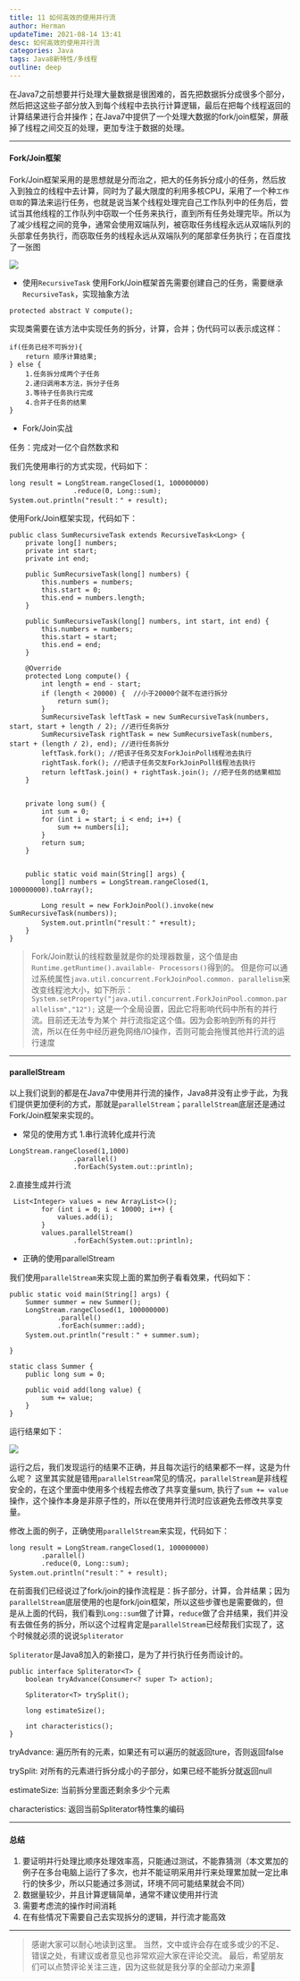 ```yaml
---
title: 11 如何高效的使用并行流
author: Herman
updateTime: 2021-08-14 13:41
desc: 如何高效的使用并行流
categories: Java
tags: Java8新特性/多线程
outline: deep
---
```



在Java7之前想要并行处理大量数据是很困难的，首先把数据拆分成很多个部分，然后把这这些子部分放入到每个线程中去执行计算逻辑，最后在把每个线程返回的计算结果进行合并操作；在Java7中提供了一个处理大数据的fork/join框架，屏蔽掉了线程之间交互的处理，更加专注于数据的处理。

---

#### Fork/Join框架
Fork/Join框架采用的是思想就是分而治之，把大的任务拆分成小的任务，然后放入到独立的线程中去计算，同时为了最大限度的利用多核CPU，采用了一个种`工作窃取`的算法来运行任务，也就是说当某个线程处理完自己工作队列中的任务后，尝试当其他线程的工作队列中窃取一个任务来执行，直到所有任务处理完毕。所以为了减少线程之间的竞争，通常会使用双端队列，被窃取任务线程永远从双端队列的头部拿任务执行，而窃取任务的线程永远从双端队列的尾部拿任务执行；在百度找了一张图

![](https://cdn.jsdelivr.net/gh/silently9527/images//1491165985-5fc1b9ba8ea44_articlex)

- 使用`RecursiveTask`
使用Fork/Join框架首先需要创建自己的任务，需要继承`RecursiveTask`，实现抽象方法

```
protected abstract V compute();
```
实现类需要在该方法中实现任务的拆分，计算，合并；伪代码可以表示成这样：

```
if(任务已经不可拆分){
    return 顺序计算结果;
} else {
    1.任务拆分成两个子任务
    2.递归调用本方法，拆分子任务
    3.等待子任务执行完成
    4.合并子任务的结果
}
```

- Fork/Join实战

任务：完成对一亿个自然数求和

我们先使用串行的方式实现，代码如下：

```
long result = LongStream.rangeClosed(1, 100000000)
                .reduce(0, Long::sum);
System.out.println("result：" + result);
```

使用Fork/Join框架实现，代码如下：

```
public class SumRecursiveTask extends RecursiveTask<Long> {
    private long[] numbers;
    private int start;
    private int end;

    public SumRecursiveTask(long[] numbers) {
        this.numbers = numbers;
        this.start = 0;
        this.end = numbers.length;
    }

    public SumRecursiveTask(long[] numbers, int start, int end) {
        this.numbers = numbers;
        this.start = start;
        this.end = end;
    }

    @Override
    protected Long compute() {
        int length = end - start;
        if (length < 20000) {  //小于20000个就不在进行拆分
            return sum();
        }
        SumRecursiveTask leftTask = new SumRecursiveTask(numbers, start, start + length / 2); //进行任务拆分
        SumRecursiveTask rightTask = new SumRecursiveTask(numbers, start + (length / 2), end); //进行任务拆分
        leftTask.fork(); //把该子任务交友ForkJoinPoll线程池去执行
        rightTask.fork(); //把该子任务交友ForkJoinPoll线程池去执行
        return leftTask.join() + rightTask.join(); //把子任务的结果相加
    }


    private long sum() {
        int sum = 0;
        for (int i = start; i < end; i++) {
            sum += numbers[i];
        }
        return sum;
    }


    public static void main(String[] args) {
        long[] numbers = LongStream.rangeClosed(1, 100000000).toArray();

        Long result = new ForkJoinPool().invoke(new SumRecursiveTask(numbers));
        System.out.println("result：" +result);
    }
}
```

> Fork/Join默认的线程数量就是你的处理器数量，这个值是由`Runtime.getRuntime().available- Processors()`得到的。 但是你可以通过系统属性`java.util.concurrent.ForkJoinPool.common. parallelism`来改变线程池大小，如下所示：  `System.setProperty("java.util.concurrent.ForkJoinPool.common.parallelism","12");` 这是一个全局设置，因此它将影响代码中所有的并行流。目前还无法专为某个 并行流指定这个值。因为会影响到所有的并行流，所以在任务中经历避免网络/IO操作，否则可能会拖慢其他并行流的运行速度

---

#### parallelStream
以上我们说到的都是在Java7中使用并行流的操作，Java8并没有止步于此，为我们提供更加便利的方式，那就是`parallelStream`；`parallelStream`底层还是通过Fork/Join框架来实现的。

- 常见的使用方式
1.串行流转化成并行流
```
LongStream.rangeClosed(1,1000)
                .parallel()
                .forEach(System.out::println);
```

2.直接生成并行流

```
 List<Integer> values = new ArrayList<>();
        for (int i = 0; i < 10000; i++) {
            values.add(i);
        }
        values.parallelStream()
                .forEach(System.out::println);
```

- 正确的使用parallelStream

我们使用`parallelStream`来实现上面的累加例子看看效果，代码如下：

```
public static void main(String[] args) {
    Summer summer = new Summer();
    LongStream.rangeClosed(1, 100000000)
            .parallel()
            .forEach(summer::add);
    System.out.println("result：" + summer.sum);

}

static class Summer {
    public long sum = 0;

    public void add(long value) {
        sum += value;
    }
}
```
运行结果如下：

![](https://cdn.jsdelivr.net/gh/silently9527/images//2932651169-5fc2019b12d96_articlex)

运行之后，我们发现运行的结果不正确，并且每次运行的结果都不一样，这是为什么呢？
这里其实就是错用`parallelStream`常见的情况，`parallelStream`是非线程安全的，在这个里面中使用多个线程去修改了共享变量sum, 执行了`sum += value`操作，这个操作本身是非原子性的，所以在使用并行流时应该避免去修改共享变量。


修改上面的例子，正确使用`parallelStream`来实现，代码如下：

```
long result = LongStream.rangeClosed(1, 100000000)
        .parallel()
        .reduce(0, Long::sum);
System.out.println("result：" + result);
```

在前面我们已经说过了fork/join的操作流程是：拆子部分，计算，合并结果；因为`parallelStream`底层使用的也是fork/join框架，所以这些步骤也是需要做的，但是从上面的代码，我们看到`Long::sum`做了计算，`reduce`做了合并结果，我们并没有去做任务的拆分，所以这个过程肯定是`parallelStream`已经帮我们实现了，这个时候就必须的说说`Spliterator`

`Spliterator`是Java8加入的新接口，是为了并行执行任务而设计的。

```
public interface Spliterator<T> {
    boolean tryAdvance(Consumer<? super T> action);

    Spliterator<T> trySplit();

    long estimateSize();

    int characteristics();
}
```
tryAdvance: 遍历所有的元素，如果还有可以遍历的就返回ture，否则返回false

trySplit: 对所有的元素进行拆分成小的子部分，如果已经不能拆分就返回null

estimateSize: 当前拆分里面还剩余多少个元素

characteristics: 返回当前Spliterator特性集的编码

---

#### 总结
1. 要证明并行处理比顺序处理效率高，只能通过测试，不能靠猜测（本文累加的例子在多台电脑上运行了多次，也并不能证明采用并行来处理累加就一定比串行的快多少，所以只能通过多测试，环境不同可能结果就会不同）
2. 数据量较少，并且计算逻辑简单，通常不建议使用并行流
3. 需要考虑流的操作时间消耗
4. 在有些情况下需要自己去实现拆分的逻辑，并行流才能高效


---

> 感谢大家可以耐心地读到这里。
当然，文中或许会存在或多或少的不足、错误之处，有建议或者意见也非常欢迎大家在评论交流。
最后，希望朋友们可以点赞评论关注三连，因为这些就是我分享的全部动力来源🙏

